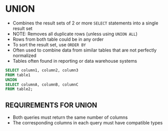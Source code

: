 # UNION

- Combines the result sets of 2 or more `SELECT` statements into a single result set
- NOTE: Removes all duplicate rows (unless using `UNION ALL`)
- Rows from both table could be in any order
- To sort the result set, use `ORDER BY`
- Often used to combine data from similar tables that are not perfectly normalized
- Tables often found in reporting or data warehouse systems

```sql
SELECT column1, column2, column3
FROM table1
UNION
SELECT columnA, columnB, columnC
FROM table2;
```

## REQUIREMENTS FOR UNION

- Both queries must return the same number of columns
- The corresponding columns in each query must have compatible types 
